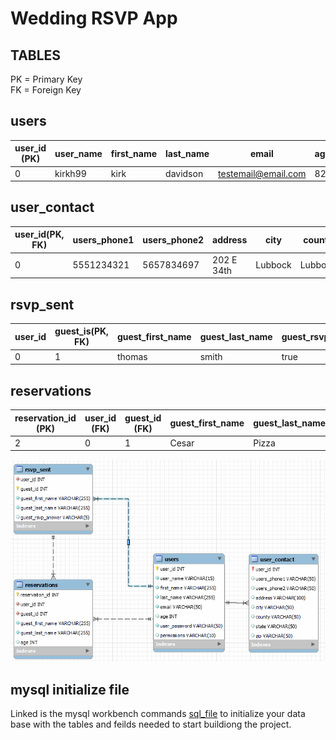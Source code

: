 # Wedding RSVP App

## TABLES

PK = Primary Key  
FK = Foreign Key

## users

| user_id (PK) | user_name | first_name | last_name | email               | age | user_password     | permissions |
| ------------ | --------- | ---------- | --------- | ------------------- | --- | ----------------- | ----------- |
| 0            | kirkh99   | kirk       | davidson  | testemail@email.com | 82  | klsjdfhg;osjdhfgo | guest       |

## user_contact

| user_id(PK, FK) | users_phone1 | users_phone2 | address    | city    | county  | state | zip   |
| --------------- | ------------ | ------------ | ---------- | ------- | ------- | ----- | ----- |
| 0               | 5551234321   | 5657834697   | 202 E 34th | Lubbock | Lubbock | Texas | 79401 |

## rsvp_sent

| user_id | guest_is(PK, FK) | guest_first_name | guest_last_name | guest_rsvp_answer |
| ------- | ---------------- | ---------------- | --------------- | ----------------- |
| 0       | 1                | thomas           | smith           | true              |

## reservations

| reservation_id (PK) | user_id (FK) | guest_id (FK) | guest_first_name | guest_last_name | age |
| ------------------- | ------------ | ------------- | ---------------- | --------------- | --- |
| 2                   | 0            | 1             | Cesar            | Pizza           | 42  |

![alt text](./resources/ER_Diagram_IMG.PNG)

## mysql initialize file
Linked is the mysql workbench commands [sql_file](./resources/initialize.sql) to initialize your data base with the tables and feilds needed to start buildiong the project.  